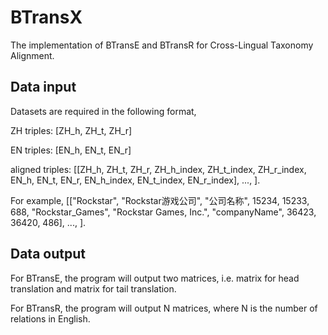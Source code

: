 # BTransX
The implementation of BTransE and BTransR for Cross-Lingual Taxonomy Alignment.
## Data input
Datasets are required in the following format,

ZH triples: [ZH_h, ZH_t, ZH_r]

EN triples: [EN_h, EN_t, EN_r]

aligned triples: [[ZH_h, ZH_t, ZH_r, ZH_h_index, ZH_t_index, ZH_r_index, EN_h, EN_t, EN_r, EN_h_index, EN_t_index, EN_r_index], ..., ].

For example, [["Rockstar", "Rockstar游戏公司", "公司名称", 15234, 15233, 688, "Rockstar_Games", "Rockstar Games, Inc.", "companyName", 36423, 36420, 486], ..., ].

## Data output
For BTransE, the program will output two matrices, i.e. matrix for head translation and matrix for tail translation.

For BTransR, the program will output N matrices, where N is the number of relations in English.
